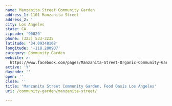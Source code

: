 ```yaml
---
name: Manzanita Street Community Garden
address_1: 1101 Manzanita Street
address_2: ''
city: Los Angeles
state: CA
zipcode: '90029'
phone: (323) 533-3235
latitude: '34.09348168'
longitude: '-118.280907'
category: Community Garden
website: >-
  https://www.facebook.com/pages/Manzanita-Street-Organic-Community-Garden/398760433516388
active: 'Y'
daycode: ''
open: ''
close: ''
title: 'Manzanita Street Community Garden, Food Oasis Los Angeles'
uri: /community-garden/manzanita-street/

---
```

